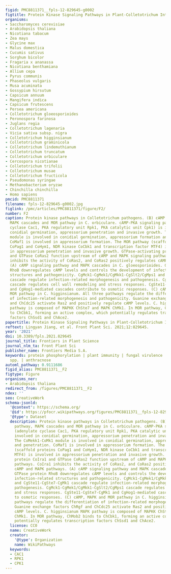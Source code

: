```yaml
---
figid: PMC8811371__fpls-12-829645-g0002
figtitle: Protein Kinase Signaling Pathways in Plant-Colletotrichum Interaction
organisms:
- Saccharomyces cerevisiae
- Arabidopsis thaliana
- Nicotiana tabacum
- Zea mays
- Glycine max
- Malus domestica
- Cucumis sativus
- Sorghum bicolor
- Fragaria x ananassa
- Nicotiana benthamiana
- Allium cepa
- Pyrus communis
- Phaseolus vulgaris
- Musa acuminata
- Gossypium hirsutum
- Capsicum annuum
- Mangifera indica
- Capsicum frutescens
- Persea americana
- Colletotrichum gloeosporioides
- Peronospora farinosa
- Juglans regia
- Colletotrichum lagenaria
- Vicia sativa subsp. nigra
- Colletotrichum higginsianum
- Colletotrichum graminicola
- Colletotrichum lindemuthianum
- Colletotrichum truncatum
- Colletotrichum orbiculare
- Cercospora nicotianae
- Colletotrichum trifolii
- Colletotrichum musae
- Colletotrichum fructicola
- Pseudomonas syringae
- Methanobacterium oryzae
- Chinchilla chinchilla
- Homo sapiens
pmcid: PMC8811371
filename: fpls-12-829645-g0002.jpg
figlink: /pmc/articles/PMC8811371/figure/F2/
number: F2
caption: Protein kinase pathways in Colletotrichum pathogens. (B) cAMP signaling pathway,
  MAPK cascades and MOR pathway in C. orbiculare. cAMP-PKA signaling pathway (adenylate
  cyclase Cac1, PKA regulatory unit Rpk1, PKA catalytic unit Cpk1) is involved in
  conidial germination, appressorium penetration and invasive growth. The CoMekk1-CoMk1
  module is involved in conidial germination, appressorium formation and penetration.
  CoMaf1 is involved in appressorium formation. The MOR pathway (scaffold proteins
  CoPag1 and CoHym1, NDR kinase CoCbk1 and transcription factor MTF4) is involved
  in appressorium penetration and invasive growth. GTPase-activating protein CoIra1
  and GTPase CoRas2 function upstream of cAMP and MAPK signaling pathways. CoIra1
  inhibits the activity of CoRas2, and CoRas2 positively regulates cAMP and MAPK pathways.
  (A) cAMP signaling pathway and MAPK cascades in C. gloeosporioides. GTPase protein
  RhoB downregulates cAMP levels and controls the development of infection-related
  structures and pathogenicity. CgMck1-CgMek1/CgMkk1-CgSlt2/CgMps1 and CgSte11-CgSte7-CgMk1
  cascade regulate infection-related morphogenesis and pathogenesis. CgMck1-CgMek1/CgMkk1-CgSlt2/CgMps1
  cascade regulates cell wall remodeling and stress responses. CgSte11-CgSte7-CgMk1
  and CgHog1-mediated cascades contribute to osmotic responses. (C) cAMP, MAPK and
  MOR pathway in C. higginsianum. All three pathways regulate the differentiation
  of infection-related morphogenesis and pathogenicity. Guanine exchange factors ChRgf
  and ChCdc25 activate Ras2 and positively regulate cAMP levels. C. higginsianum MAPK
  pathway is composed of MAPKK ChSte7 and MAPK ChMk1. In MOR pathway, ChMob2 binds
  to ChCbk1, forming an active complex, which potentially regulates transcription
  factors ChSsd1 and ChAce2.
papertitle: Protein Kinase Signaling Pathways in Plant-Colletotrichum Interaction.
reftext: Lingyan Jiang, et al. Front Plant Sci. 2021;12:829645.
year: '2021'
doi: 10.3389/fpls.2021.829645
journal_title: Frontiers in Plant Science
journal_nlm_ta: Front Plant Sci
publisher_name: Frontiers Media S.A.
keywords: protein phosphorylation | plant immunity | fungal virulence | Colletotrichum
  spp. | anthracnose
automl_pathway: 0.9111686
figid_alias: PMC8811371__F2
figtype: Figure
organisms_ner:
- Arabidopsis thaliana
redirect_from: /figures/PMC8811371__F2
ndex: ''
seo: CreativeWork
schema-jsonld:
  '@context': https://schema.org/
  '@id': https://pfocr.wikipathways.org/figures/PMC8811371__fpls-12-829645-g0002.html
  '@type': Dataset
  description: Protein kinase pathways in Colletotrichum pathogens. (B) cAMP signaling
    pathway, MAPK cascades and MOR pathway in C. orbiculare. cAMP-PKA signaling pathway
    (adenylate cyclase Cac1, PKA regulatory unit Rpk1, PKA catalytic unit Cpk1) is
    involved in conidial germination, appressorium penetration and invasive growth.
    The CoMekk1-CoMk1 module is involved in conidial germination, appressorium formation
    and penetration. CoMaf1 is involved in appressorium formation. The MOR pathway
    (scaffold proteins CoPag1 and CoHym1, NDR kinase CoCbk1 and transcription factor
    MTF4) is involved in appressorium penetration and invasive growth. GTPase-activating
    protein CoIra1 and GTPase CoRas2 function upstream of cAMP and MAPK signaling
    pathways. CoIra1 inhibits the activity of CoRas2, and CoRas2 positively regulates
    cAMP and MAPK pathways. (A) cAMP signaling pathway and MAPK cascades in C. gloeosporioides.
    GTPase protein RhoB downregulates cAMP levels and controls the development of
    infection-related structures and pathogenicity. CgMck1-CgMek1/CgMkk1-CgSlt2/CgMps1
    and CgSte11-CgSte7-CgMk1 cascade regulate infection-related morphogenesis and
    pathogenesis. CgMck1-CgMek1/CgMkk1-CgSlt2/CgMps1 cascade regulates cell wall remodeling
    and stress responses. CgSte11-CgSte7-CgMk1 and CgHog1-mediated cascades contribute
    to osmotic responses. (C) cAMP, MAPK and MOR pathway in C. higginsianum. All three
    pathways regulate the differentiation of infection-related morphogenesis and pathogenicity.
    Guanine exchange factors ChRgf and ChCdc25 activate Ras2 and positively regulate
    cAMP levels. C. higginsianum MAPK pathway is composed of MAPKK ChSte7 and MAPK
    ChMk1. In MOR pathway, ChMob2 binds to ChCbk1, forming an active complex, which
    potentially regulates transcription factors ChSsd1 and ChAce2.
  license: CC0
  name: CreativeWork
  creator:
    '@type': Organization
    name: WikiPathways
  keywords:
  - CAC1
  - RPK1
  - CPK1
---
```

